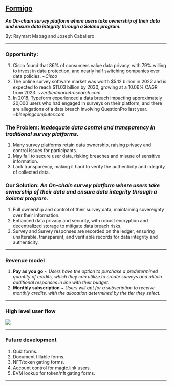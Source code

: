 ## [Formigo](https://formigo-app.up.railway.app/) 

_**An On-chain survey platform where users take ownership of their data and ensure data integrity through a Solana program.**_

By: Raymart Mabag and Joseph Caballero

---

### Opportunity:

1.  Cisco found that 86% of consumers value data privacy, with 79% willing to invest in data protection, and nearly half switching companies over data policies. ~_Cisco_
2.  The online survey software market was worth $5.12 billion in 2022 and is expected to reach $11.03 billion by 2030, growing at a 10.06% CAGR from 2023. ~_verifiedmarketresearch.com_
3.  In 2018, Typeform experienced a data breach impacting approximately 20,000 users who had engaged in surveys on their platform, and there are allegations of a data breach involving QuestionPro last year. _~bleepingcomputer.com_

### The Problem: _Inadequate data control and transparency in traditional survey platforms._

1.  Many survey platforms retain data ownership, raising privacy and control issues for participants.
2.  May fail to secure user data, risking breaches and misuse of sensitive information.
3.  Lack transparency, making it hard to verify the authenticity and integrity of collected data.

### Our Solution: _An On-chain survey platform where users take ownership of their data and ensure data integrity through a Solana program._

1.  Full ownership and control of their survey data, maintaining sovereignty over their information.
2.  Enhanced data privacy and security, with robust encryption and decentralized storage to mitigate data breach risks.
3.  Survey and Survey responses are recorded on the ledger, ensuring unalterable, transparent, and verifiable records for data integrity and authenticity.

---

### Revenue model

1.  **Pay as you go** ~ _Users have the option to purchase a predetermined quantity of credits, which they can utilize to create surveys and obtain additional responses in line with their budget._
2.  **Monthly subscription** ~ _Users will opt for a subscription to receive monthly credits, with the allocation determined by the tier they select._

---

### High level user flow

![](https://i.imgur.com/BWPNLJY.png)

---

###

### Future development
1. Quiz forms.
2. Document fillable forms.
3. NFT/token gating forms.
4. Account control for magic.link users.
5. EVM lookup for token/nft gating forms.


---

###